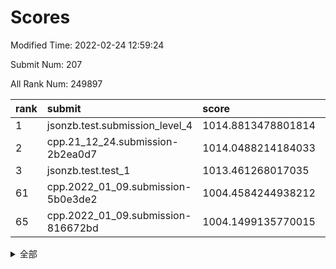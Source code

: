 # Scores

Modified Time: 2022-02-24 12:59:24

Submit Num: 207

All Rank Num: 249897

| rank |               submit               |       score        |       sigma        | pk_num |
| :--- | :--------------------------------- | :----------------- | :----------------- | :----- |
| 1    | jsonzb.test.submission_level_4     | 1014.8813478801814 | 0.8272125730907358 | 4831   |
| 2    | cpp.21_12_24.submission-2b2ea0d7   | 1014.0488214184033 | 0.8164664008827613 | 4827   |
| 3    | jsonzb.test.test_1                 | 1013.461268017035  | 0.803175259188609  | 4825   |
| 61   | cpp.2022_01_09.submission-5b0e3de2 | 1004.4584244938212 | 0.7118832613729884 | 4827   |
| 65   | cpp.2022_01_09.submission-816672bd | 1004.1499135770015 | 0.7150337254952839 | 4828   |


<details>
<summary>全部</summary>

| rank |                 submit                 |       score        |       sigma        | pk_num |
| :--- | :------------------------------------- | :----------------- | :----------------- | :----- |
| 1    | jsonzb.test.submission_level_4         | 1014.8813478801814 | 0.8272125730907358 | 4831   |
| 2    | cpp.21_12_24.submission-2b2ea0d7       | 1014.0488214184033 | 0.8164664008827613 | 4827   |
| 3    | jsonzb.test.test_1                     | 1013.461268017035  | 0.803175259188609  | 4825   |
| 4    | gobigger.level_3.submission_level_3_25 | 1011.5615733910565 | 0.7640089789164329 | 4826   |
| 5    | gobigger.level_3.submission_level_3_39 | 1011.3051635570948 | 0.781838672796434  | 4826   |
| 6    | gobigger.level_3.submission_level_3_1  | 1011.2765314075222 | 0.7798031809927246 | 4832   |
| 7    | gobigger.level_3.submission_level_3_41 | 1011.200144042614  | 0.7887074112077604 | 4828   |
| 8    | gobigger.level_3.submission_level_3_15 | 1010.8465486879819 | 0.7723618738876636 | 4830   |
| 9    | gobigger.level_3.submission_level_3_32 | 1010.7155556211549 | 0.7688068350215795 | 4824   |
| 10   | gobigger.level_3.submission_level_3_45 | 1010.6223303633599 | 0.7481760818286983 | 4825   |
| 11   | gobigger.level_3.submission_level_3_27 | 1010.5830272482983 | 0.7598573254827068 | 4834   |
| 12   | gobigger.level_3.submission_level_3_2  | 1010.5392674509823 | 0.7713872526030611 | 4825   |
| 13   | gobigger.level_3.submission_level_3_7  | 1010.5389891951036 | 0.7664704331577724 | 4833   |
| 14   | gobigger.level_3.submission_level_3_20 | 1010.5245748148119 | 0.7425267917992859 | 4831   |
| 15   | gobigger.level_3.submission_level_3_43 | 1010.4703136922312 | 0.7460089884667358 | 4832   |
| 16   | gobigger.level_3.submission_level_3_42 | 1010.4371349589136 | 0.7601427619468615 | 4830   |
| 17   | gobigger.level_3.submission_level_3_11 | 1010.3460354032297 | 0.7783694770145263 | 4830   |
| 18   | gobigger.level_3.submission_level_3_16 | 1010.3361500708816 | 0.7566224315277164 | 4829   |
| 19   | gobigger.level_3.submission_level_3_33 | 1010.2432115488102 | 0.7518912812924563 | 4826   |
| 20   | gobigger.level_3.submission_level_3_30 | 1010.2378254906877 | 0.7591422685102647 | 4831   |
| 21   | gobigger.level_3.submission_level_3_38 | 1010.0594088536569 | 0.7590699646767676 | 4827   |
| 22   | gobigger.level_3.submission_level_3_37 | 1010.0396658941679 | 0.7644453263305248 | 4827   |
| 23   | gobigger.level_3.submission_level_3_28 | 1010.03866766595   | 0.7595980538981215 | 4826   |
| 24   | gobigger.level_3.submission_level_3_35 | 1010.0257129626577 | 0.7739010918835116 | 4836   |
| 25   | gobigger.level_3.submission_level_3_26 | 1010.0179509246093 | 0.7849959783364807 | 4828   |
| 26   | gobigger.level_3.submission_level_3_0  | 1009.9214660091377 | 0.7432049417806014 | 4827   |
| 27   | gobigger.level_3.submission_level_3_23 | 1009.9211712398902 | 0.7586449688669434 | 4827   |
| 28   | gobigger.level_3.submission_level_3_3  | 1009.834416002608  | 0.7706671594345184 | 4831   |
| 29   | gobigger.level_3.submission_level_3_19 | 1009.8282377682614 | 0.77544615052475   | 4830   |
| 30   | gobigger.level_3.submission_level_3_8  | 1009.8266099283182 | 0.7505937268990456 | 4827   |
| 31   | gobigger.level_3.submission_level_3_21 | 1009.7938960180182 | 0.7393876764879695 | 4831   |
| 32   | gobigger.level_3.submission_level_3_36 | 1009.7742101932577 | 0.7487409713590405 | 4829   |
| 33   | gobigger.level_3.submission_level_3_6  | 1009.7448837829503 | 0.7571045636370942 | 4833   |
| 34   | gobigger.level_3.submission_level_3_18 | 1009.6851029286427 | 0.7464809232955382 | 4830   |
| 35   | gobigger.level_3.submission_level_3_14 | 1009.5998518592183 | 0.7591887060333202 | 4829   |
| 36   | gobigger.level_3.submission_level_3_49 | 1009.5145924226026 | 0.7373316239635848 | 4828   |
| 37   | gobigger.level_3.submission_level_3_10 | 1009.4897285587673 | 0.768284330699324  | 4826   |
| 38   | gobigger.level_3.submission_level_3_17 | 1009.4408237619049 | 0.7336778706552873 | 4832   |
| 39   | gobigger.level_3.submission_level_3_46 | 1009.4368290518528 | 0.7526776868925962 | 4832   |
| 40   | gobigger.level_3.submission_level_3_48 | 1009.3329818464524 | 0.7625599585746309 | 4828   |
| 41   | gobigger.level_3.submission_level_3_12 | 1009.2909726503049 | 0.7627087090725201 | 4829   |
| 42   | gobigger.level_3.submission_level_3_13 | 1009.2888182833394 | 0.7394369179150277 | 4828   |
| 43   | gobigger.level_3.submission_level_3_47 | 1009.2884541980872 | 0.7714149868285352 | 4831   |
| 44   | gobigger.level_3.submission_level_3_34 | 1009.2630830953476 | 0.7557378691280969 | 4827   |
| 45   | gobigger.level_3.submission_level_3_9  | 1009.2291505141683 | 0.7646860459082746 | 4830   |
| 46   | gobigger.level_3.submission_level_3_24 | 1009.024838836398  | 0.7689721755308215 | 4831   |
| 47   | gobigger.level_3.submission_level_3_4  | 1008.9758745209787 | 0.7639347094321163 | 4827   |
| 48   | gobigger.level_3.submission_level_3_29 | 1008.7897845485186 | 0.7376972458518429 | 4827   |
| 49   | gobigger.level_3.submission_level_3_40 | 1008.7729858475863 | 0.7314079445245412 | 4833   |
| 50   | gobigger.level_3.submission_level_3_31 | 1008.7208469022698 | 0.7541014907062703 | 4830   |
| 51   | gobigger.level_3.submission_level_3_22 | 1008.4361524775185 | 0.747222851689364  | 4831   |
| 52   | gobigger.level_3.submission_level_3_5  | 1008.4043783236448 | 0.7381485803589584 | 4828   |
| 53   | gobigger.level_3.submission_level_3_44 | 1007.6475751437773 | 0.716236781258642  | 4827   |
| 54   | gobigger.level_1.submission_level_1_29 | 1006.180497261089  | 0.7342095841932881 | 4824   |
| 55   | gobigger.level_1.submission_level_1_16 | 1004.9711900409663 | 0.7246047924630595 | 4828   |
| 56   | gobigger.level_1.submission_level_1_23 | 1004.9078980843502 | 0.7259907608823782 | 4828   |
| 57   | gobigger.level_1.submission_level_1_39 | 1004.7622806859875 | 0.7304926458299205 | 4828   |
| 58   | gobigger.level_1.submission_level_1_27 | 1004.5787436928426 | 0.721937106807911  | 4824   |
| 59   | gobigger.level_1.submission_level_1_34 | 1004.5750423363901 | 0.7098590465938632 | 4823   |
| 60   | gobigger.level_1.submission_level_1_12 | 1004.4709184514362 | 0.7101989391510273 | 4833   |
| 61   | cpp.2022_01_09.submission-5b0e3de2     | 1004.4584244938212 | 0.7118832613729884 | 4827   |
| 62   | gobigger.level_1.submission_level_1_48 | 1004.1873973618513 | 0.7195596539701918 | 4829   |
| 63   | gobigger.level_1.submission_level_1_28 | 1004.1869624555885 | 0.7155256073282501 | 4828   |
| 64   | gobigger.level_1.submission_level_1_1  | 1004.1725950045493 | 0.719426748163985  | 4833   |
| 65   | cpp.2022_01_09.submission-816672bd     | 1004.1499135770015 | 0.7150337254952839 | 4828   |
| 66   | gobigger.level_1.submission_level_1_26 | 1004.0189136115728 | 0.7139318120725607 | 4831   |
| 67   | gobigger.level_1.submission_level_1_13 | 1003.9869371768181 | 0.725301049244499  | 4831   |
| 68   | gobigger.level_1.submission_level_1_18 | 1003.8297711340983 | 0.722711094921571  | 4830   |
| 69   | gobigger.level_1.submission_level_1_14 | 1003.7853501747226 | 0.7117251969353331 | 4831   |
| 70   | gobigger.level_1.submission_level_1_11 | 1003.6975387366077 | 0.7210409457644193 | 4827   |
| 71   | gobigger.level_1.submission_level_1_0  | 1003.6846867948475 | 0.7073734379865102 | 4828   |
| 72   | gobigger.level_1.submission_level_1_46 | 1003.6843691124807 | 0.7202268481271652 | 4833   |
| 73   | gobigger.level_1.submission_level_1_35 | 1003.6791284920038 | 0.7209477492573069 | 4830   |
| 74   | gobigger.level_1.submission_level_1_2  | 1003.6635080786442 | 0.7173785973282091 | 4830   |
| 75   | gobigger.level_1.submission_level_1_10 | 1003.5469462751505 | 0.7039864203899832 | 4832   |
| 76   | gobigger.level_1.submission_level_1_45 | 1003.540863903578  | 0.712125446493531  | 4830   |
| 77   | gobigger.level_1.submission_level_1_44 | 1003.3866409814408 | 0.7276842407747103 | 4830   |
| 78   | gobigger.level_1.submission_level_1_4  | 1003.3538236810458 | 0.7039321703437357 | 4825   |
| 79   | gobigger.level_1.submission_level_1_17 | 1003.3296402284966 | 0.7189095749050985 | 4825   |
| 80   | gobigger.level_1.submission_level_1_15 | 1003.3034159708933 | 0.709662376088295  | 4824   |
| 81   | gobigger.level_1.submission_level_1_49 | 1003.2782336191868 | 0.7182181311409792 | 4831   |
| 82   | gobigger.level_1.submission_level_1_25 | 1003.2324457050336 | 0.715667052250908  | 4829   |
| 83   | gobigger.level_1.submission_level_1_36 | 1003.1340039658729 | 0.7057559100845961 | 4831   |
| 84   | gobigger.level_1.submission_level_1_31 | 1003.1198662156846 | 0.7169372787174791 | 4824   |
| 85   | gobigger.level_1.submission_level_1_6  | 1003.061555074768  | 0.7184020779852281 | 4824   |
| 86   | gobigger.level_1.submission_level_1_3  | 1002.8510847903556 | 0.7126326204166993 | 4829   |
| 87   | gobigger.level_1.submission_level_1_32 | 1002.8501019826883 | 0.7251898011030989 | 4824   |
| 88   | gobigger.level_1.submission_level_1_42 | 1002.6240091673552 | 0.7234356282091943 | 4834   |
| 89   | gobigger.level_1.submission_level_1_7  | 1002.5325489420804 | 0.7024550261177259 | 4829   |
| 90   | gobigger.level_1.submission_level_1_47 | 1002.4902433175897 | 0.7125249227443156 | 4828   |
| 91   | gobigger.level_1.submission_level_1_41 | 1002.4892953222682 | 0.712600561889442  | 4826   |
| 92   | gobigger.level_1.submission_level_1_20 | 1002.4657410130046 | 0.7232777791818825 | 4829   |
| 93   | gobigger.level_1.submission_level_1_33 | 1002.4178015802511 | 0.71627251128622   | 4822   |
| 94   | gobigger.level_1.submission_level_1_38 | 1002.3529494185086 | 0.7068009799190882 | 4832   |
| 95   | gobigger.level_1.submission_level_1_22 | 1002.3411637183266 | 0.7146558898855407 | 4831   |
| 96   | gobigger.level_1.submission_level_1_21 | 1002.3121235785621 | 0.7225981434639633 | 4831   |
| 97   | gobigger.level_1.submission_level_1_8  | 1002.3068631035683 | 0.7078838804237149 | 4827   |
| 98   | gobigger.level_1.submission_level_1_19 | 1002.1966664485561 | 0.7107159659626807 | 4831   |
| 99   | gobigger.level_1.submission_level_1_43 | 1002.1665735056555 | 0.7206406008065996 | 4831   |
| 100  | gobigger.level_1.submission_level_1_37 | 1002.1224069537888 | 0.714007728662294  | 4823   |
| 101  | gobigger.level_1.submission_level_1_30 | 1002.0543430559601 | 0.7183395312473829 | 4834   |
| 102  | gobigger.level_1.submission_level_1_5  | 1002.0443830708633 | 0.7124262434348845 | 4830   |
| 103  | gobigger.level_1.submission_level_1_40 | 1001.6150388051673 | 0.7029474944119859 | 4824   |
| 104  | gobigger.level_1.submission_level_1_9  | 1001.6015031395265 | 0.7095914525802633 | 4827   |
| 105  | gobigger.level_1.submission_level_1_24 | 1001.5273184674969 | 0.7137423664696431 | 4832   |
| 106  | gobigger.random.submission_random_3    | 997.5704458333871  | 0.7007924483470214 | 4829   |
| 107  | gobigger.random.submission_random_39   | 997.5490565954225  | 0.7156112920971018 | 4827   |
| 108  | gobigger.random.submission_random_6    | 997.3759319663052  | 0.705455750665642  | 4827   |
| 109  | gobigger.random.submission_random_41   | 997.1190159825633  | 0.7073772126233143 | 4827   |
| 110  | gobigger.random.submission_random_24   | 996.9158015792451  | 0.7027189790167365 | 4828   |
| 111  | gobigger.random.submission_random_43   | 996.776145663047   | 0.6962356572075    | 4829   |
| 112  | gobigger.random.submission_random_25   | 996.7746522293551  | 0.719466191265182  | 4828   |
| 113  | gobigger.random.submission_random_42   | 996.7693045410941  | 0.6954571692380671 | 4833   |
| 114  | gobigger.random.submission_random_1    | 996.6227386615028  | 0.711739466408028  | 4830   |
| 115  | gobigger.random.submission_random_0    | 996.6152365009499  | 0.7061463772422053 | 4833   |
| 116  | gobigger.random.submission_random_12   | 996.5242984749127  | 0.7068264443517649 | 4827   |
| 117  | gobigger.random.submission_random_30   | 996.4316381977867  | 0.7218358568926443 | 4831   |
| 118  | gobigger.random.submission_random_36   | 996.4232961100131  | 0.7181066751414004 | 4832   |
| 119  | gobigger.random.submission_random_5    | 996.4164443266235  | 0.7088744229526585 | 4825   |
| 120  | gobigger.random.submission_random_37   | 996.376779643912   | 0.7118978853922233 | 4826   |
| 121  | gobigger.random.submission_random_16   | 996.3288313670404  | 0.7046630345366456 | 4825   |
| 122  | gobigger.random.submission_random_40   | 996.3152223398884  | 0.7037102017296845 | 4832   |
| 123  | gobigger.random.submission_random_9    | 996.2516501466379  | 0.6996147399970819 | 4829   |
| 124  | gobigger.random.submission_random_18   | 996.1565485780918  | 0.6999088022999358 | 4836   |
| 125  | gobigger.random.submission_random_20   | 996.1049271292676  | 0.6977804291742612 | 4831   |
| 126  | gobigger.random.submission_random_21   | 996.1026561295895  | 0.7083760303461248 | 4827   |
| 127  | gobigger.random.submission_random_27   | 996.0843426675723  | 0.7086765954552188 | 4827   |
| 128  | gobigger.random.submission_random_13   | 996.05818418762    | 0.7006254508657581 | 4829   |
| 129  | gobigger.random.submission_random_35   | 996.0379329037348  | 0.708662292706101  | 4830   |
| 130  | gobigger.random.submission_random_44   | 996.0064823823581  | 0.7133175378105577 | 4832   |
| 131  | gobigger.random.submission_random_33   | 995.9588436395645  | 0.7034437076963042 | 4825   |
| 132  | gobigger.random.submission_random_17   | 995.9528975047716  | 0.7145257028821853 | 4830   |
| 133  | gobigger.random.submission_random_49   | 995.852598729001   | 0.6963876785250469 | 4828   |
| 134  | gobigger.random.submission_random_7    | 995.8389267100027  | 0.7157387793600795 | 4829   |
| 135  | gobigger.random.submission_random_19   | 995.8227030315664  | 0.714275513188913  | 4826   |
| 136  | gobigger.random.submission_random_10   | 995.7724156935327  | 0.6997872230067717 | 4827   |
| 137  | gobigger.random.submission_random_14   | 995.7591304467137  | 0.7038680128205971 | 4834   |
| 138  | gobigger.random.submission_random_26   | 995.7449647008201  | 0.7171953110937878 | 4827   |
| 139  | gobigger.random.submission_random_28   | 995.7408788458139  | 0.7119421007690719 | 4827   |
| 140  | gobigger.random.submission_random_22   | 995.6788216868418  | 0.7219291157385224 | 4828   |
| 141  | gobigger.random.submission_random_45   | 995.6221803413466  | 0.7101007936943289 | 4827   |
| 142  | gobigger.random.submission_random_32   | 995.5741415559849  | 0.703214947733243  | 4825   |
| 143  | gobigger.random.submission_random_4    | 995.5499983631653  | 0.7147478446799851 | 4832   |
| 144  | gobigger.random.submission_random_2    | 995.4802721455794  | 0.716227668020951  | 4831   |
| 145  | gobigger.random.submission_random_48   | 995.4623117672601  | 0.7116319115620705 | 4832   |
| 146  | gobigger.random.submission_random_15   | 995.3634315571444  | 0.7041140563277853 | 4828   |
| 147  | gobigger.random.submission_random_23   | 995.3404972744547  | 0.705750517175782  | 4829   |
| 148  | gobigger.random.submission_random_38   | 995.3354892072969  | 0.7114314169905518 | 4828   |
| 149  | gobigger.random.submission_random_46   | 995.3002243998827  | 0.7229314082535584 | 4834   |
| 150  | gobigger.random.submission_random_29   | 995.146471789948   | 0.7156089988363653 | 4830   |
| 151  | gobigger.level_2.submission_level_2_4  | 994.9387641205618  | 0.7180886386474937 | 4831   |
| 152  | gobigger.random.submission_random_47   | 994.8439837429859  | 0.712986778431699  | 4832   |
| 153  | gobigger.random.submission_random_11   | 994.7644102448216  | 0.7303651422662033 | 4834   |
| 154  | gobigger.random.submission_random_8    | 994.5677464285699  | 0.7258687117023587 | 4828   |
| 155  | gobigger.level_2.submission_level_2_39 | 994.5469043946724  | 0.7335244288323078 | 4828   |
| 156  | gobigger.random.submission_random_31   | 994.2114177513874  | 0.716661466426897  | 4830   |
| 157  | gobigger.random.submission_random_34   | 994.0178429557848  | 0.7114278113136268 | 4825   |
| 158  | gobigger.level_2.submission_level_2_48 | 993.7858333515782  | 0.726497587722302  | 4827   |
| 159  | gobigger.level_2.submission_level_2_19 | 993.7548037683349  | 0.725060935650659  | 4829   |
| 160  | gobigger.level_2.submission_level_2_47 | 993.5565838836477  | 0.7373831912180556 | 4828   |
| 161  | gobigger.level_2.submission_level_2_21 | 993.1612403652496  | 0.7419399102841939 | 4834   |
| 162  | gobigger.level_2.submission_level_2_32 | 993.1372434833264  | 0.7398538612823728 | 4826   |
| 163  | gobigger.level_2.submission_level_2_12 | 993.05860089552    | 0.7212274475450998 | 4831   |
| 164  | gobigger.level_2.submission_level_2_5  | 993.0576568331304  | 0.7318558683542952 | 4828   |
| 165  | gobigger.level_2.submission_level_2_10 | 992.9577897395985  | 0.7437573242076012 | 4827   |
| 166  | gobigger.level_2.submission_level_2_30 | 992.9567673400481  | 0.7429903238376824 | 4831   |
| 167  | gobigger.level_2.submission_level_2_8  | 992.8486924053155  | 0.7493725376403205 | 4832   |
| 168  | gobigger.level_2.submission_level_2_9  | 992.8125784137295  | 0.7504317290740791 | 4829   |
| 169  | gobigger.level_2.submission_level_2_25 | 992.7640857645175  | 0.7464258010064956 | 4825   |
| 170  | gobigger.level_2.submission_level_2_14 | 992.7037344507044  | 0.7438979550040706 | 4825   |
| 171  | gobigger.level_2.submission_level_2_22 | 992.6626186604173  | 0.7292587557151435 | 4825   |
| 172  | gobigger.level_2.submission_level_2_7  | 992.6242949817771  | 0.7461301728405737 | 4826   |
| 173  | gobigger.level_2.submission_level_2_23 | 992.5437587658782  | 0.7465770785712881 | 4828   |
| 174  | gobigger.level_2.submission_level_2_18 | 992.4880905111281  | 0.7425295674778252 | 4830   |
| 175  | gobigger.level_2.submission_level_2_36 | 992.4823016945243  | 0.7624346183554013 | 4827   |
| 176  | gobigger.level_2.submission_level_2_49 | 992.4721959364717  | 0.7570409370171166 | 4828   |
| 177  | gobigger.level_2.submission_level_2_41 | 992.4043609533367  | 0.748788765002321  | 4829   |
| 178  | gobigger.level_2.submission_level_2_24 | 992.3855564285082  | 0.7264782947940059 | 4832   |
| 179  | gobigger.level_2.submission_level_2_33 | 992.3305570787508  | 0.7337690352038174 | 4828   |
| 180  | gobigger.level_2.submission_level_2_15 | 992.2040306869062  | 0.7527408222249302 | 4828   |
| 181  | gobigger.level_2.submission_level_2_1  | 992.1507513071632  | 0.7392165275401751 | 4830   |
| 182  | gobigger.level_2.submission_level_2_6  | 992.1507393008839  | 0.7451934188586594 | 4830   |
| 183  | gobigger.level_2.submission_level_2_16 | 992.1202370133017  | 0.754980219731527  | 4830   |
| 184  | gobigger.level_2.submission_level_2_13 | 992.1100358628598  | 0.7519538379338754 | 4829   |
| 185  | gobigger.level_2.submission_level_2_26 | 992.1067362841362  | 0.7434525734535465 | 4825   |
| 186  | gobigger.level_2.submission_level_2_31 | 992.0201340036369  | 0.7428326687057175 | 4829   |
| 187  | gobigger.level_2.submission_level_2_44 | 991.9569498385029  | 0.7263103174721777 | 4826   |
| 188  | gobigger.level_2.submission_level_2_2  | 991.942511075947   | 0.7494470048885996 | 4830   |
| 189  | gobigger.level_2.submission_level_2_35 | 991.7199831242957  | 0.7386212157036656 | 4830   |
| 190  | gobigger.level_2.submission_level_2_40 | 991.4845129967218  | 0.7720761025881671 | 4828   |
| 191  | gobigger.level_2.submission_level_2_20 | 991.4530761074463  | 0.7624271785999525 | 4828   |
| 192  | gobigger.level_2.submission_level_2_28 | 991.4187006757412  | 0.7511609349605597 | 4831   |
| 193  | gobigger.level_2.submission_level_2_17 | 991.397961632048   | 0.7457393094207455 | 4829   |
| 194  | gobigger.level_2.submission_level_2_27 | 991.3201298527143  | 0.7479843640686673 | 4829   |
| 195  | gobigger.level_2.submission_level_2_42 | 991.3180295815448  | 0.7514230274097546 | 4830   |
| 196  | gobigger.level_2.submission_level_2_46 | 991.1603555018116  | 0.7445250018705074 | 4833   |
| 197  | gobigger.level_2.submission_level_2_11 | 991.1479873380849  | 0.7515244767443352 | 4832   |
| 198  | gobigger.level_2.submission_level_2_34 | 991.0393538768508  | 0.7477834258920092 | 4832   |
| 199  | gobigger.level_2.submission_level_2_29 | 990.8796731680393  | 0.7548955979033145 | 4824   |
| 200  | gobigger.level_2.submission_level_2_0  | 990.7240188727905  | 0.74562321355661   | 4835   |
| 201  | gobigger.level_2.submission_level_2_45 | 990.6913552886908  | 0.7783046103582879 | 4830   |
| 202  | gobigger.level_2.submission_level_2_37 | 990.6792792486907  | 0.7595697278446628 | 4833   |
| 203  | gobigger.level_2.submission_level_2_3  | 990.590921538955   | 0.7571254784956639 | 4827   |
| 204  | gobigger.level_2.submission_level_2_43 | 990.3148716099922  | 0.7960334663856906 | 4828   |
| 205  | gobigger.level_2.submission_level_2_38 | 990.01481950831    | 0.7998073696942393 | 4830   |
| 206  | gobigger.none.submission_none_1        | 977.8680485800505  | 1.3723716513535607 | 4834   |
| 207  | gobigger.none.submission_none_0        | 976.2675268890778  | 1.44380548183626   | 4830   |

</details>